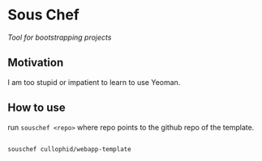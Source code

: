 # Sous Chef

*Tool for bootstrapping projects*

## Motivation
I am too stupid or impatient to learn to use Yeoman.


## How to use

run `souschef <repo>`  where repo points to the github repo of the template.


```

souschef cullophid/webapp-template

```
